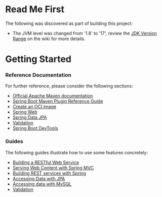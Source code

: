 # Read Me First
The following was discovered as part of building this project:

* The JVM level was changed from '1.8' to '17', review the [JDK Version Range](https://github.com/spring-projects/spring-framework/wiki/Spring-Framework-Versions#jdk-version-range) on the wiki for more details.

# Getting Started

### Reference Documentation
For further reference, please consider the following sections:

* [Official Apache Maven documentation](https://maven.apache.org/guides/index.html)
* [Spring Boot Maven Plugin Reference Guide](https://docs.spring.io/spring-boot/docs/3.0.5/maven-plugin/reference/html/)
* [Create an OCI image](https://docs.spring.io/spring-boot/docs/3.0.5/maven-plugin/reference/html/#build-image)
* [Spring Web](https://docs.spring.io/spring-boot/docs/3.0.5/reference/htmlsingle/#web)
* [Spring Data JPA](https://docs.spring.io/spring-boot/docs/3.0.5/reference/htmlsingle/#data.sql.jpa-and-spring-data)
* [Validation](https://docs.spring.io/spring-boot/docs/3.0.5/reference/htmlsingle/#io.validation)
* [Spring Boot DevTools](https://docs.spring.io/spring-boot/docs/3.0.5/reference/htmlsingle/#using.devtools)

### Guides
The following guides illustrate how to use some features concretely:

* [Building a RESTful Web Service](https://spring.io/guides/gs/rest-service/)
* [Serving Web Content with Spring MVC](https://spring.io/guides/gs/serving-web-content/)
* [Building REST services with Spring](https://spring.io/guides/tutorials/rest/)
* [Accessing Data with JPA](https://spring.io/guides/gs/accessing-data-jpa/)
* [Accessing data with MySQL](https://spring.io/guides/gs/accessing-data-mysql/)
* [Validation](https://spring.io/guides/gs/validating-form-input/)

